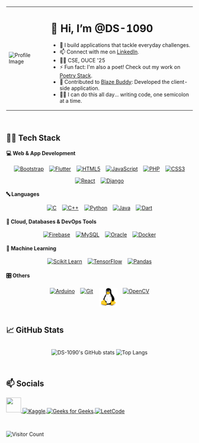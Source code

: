 <table border="0" cellpadding="0" cellspacing="0">
  <tr>
    <td style="padding-right: 20px; border=0; "><img src="https://github.com/user-attachments/assets/3793c4d6-16b2-4c4e-b8c4-18aff339c614" width="400" height="400" alt="Profile Image"></td>
    <td>
      <h1>👋 Hi, I’m @DS-1090</h1>
      <ul>
      <li>👀 I build applications that tackle everyday challenges.</li>
      <li>📫 Connect with me on <a href="https://www.linkedin.com/in/divya-s-74379b223" target="_blank">LinkedIn</a>.</li>
      <li>👩‍🎓 CSE, OUCE '25</li>
      <li>⚡ Fun fact: I'm also a poet! Check out my work on <a href="https://divyayennam5544.wixsite.com/reflexions/my-blog" target="_blank">Poetry Stack</a>.</li>
      <li>🤝 Contributed to <a href="https://github.com/Project-be25/mini_project" target="_blank" >Blaze Buddy</a>: Developed the client-side application.</li>
      <li>🦸‍♀️ I can do this all day... writing code, one semicolon at a time.</li>
      </ul>
    </td>
  </tr>
</table>


<br/>

## 👩‍💻 Tech Stack

#### 💻 Web & App Development
<div style="display: flex; gap: 15px; flex-wrap: wrap; justify-content: center;">
  <a href="https://getbootstrap.com" target="_blank" title="Bootstrap">
    <img src="https://user-images.githubusercontent.com/25181517/183898054-b3d693d4-dafb-4808-a509-bab54cf5de34.png" alt="Bootstrap" width="50" height="50" />
  </a>
  <a href="https://flutter.dev" target="_blank" title="Flutter">
    <img src="https://www.vectorlogo.zone/logos/flutterio/flutterio-icon.svg" alt="Flutter" width="50" height="50" />
  </a>
  <a href="https://www.w3.org/html/" target="_blank" title="HTML5">
    <img src="https://user-images.githubusercontent.com/25181517/192158954-f88b5814-d510-4564-b285-dff7d6400dad.png" alt="HTML5" width="50" height="50" />
  </a>
  <a href="https://developer.mozilla.org/en-US/docs/Web/JavaScript" target="_blank" title="JavaScript">
    <img src="https://user-images.githubusercontent.com/25181517/117447155-6a868a00-af3d-11eb-9cfe-245df15c9f3f.png" alt="JavaScript" width="50" height="50" />
  </a>
  <a href="https://www.php.net" target="_blank" title="PHP">
    <img src="https://user-images.githubusercontent.com/25181517/183570228-6a040b9f-3ddf-47a2-a201-743121dac664.png" alt="PHP" width="50" height="50" />
  </a>
  <a href="https://www.w3schools.com/css/" target="_blank" title="CSS3">
    <img src="https://user-images.githubusercontent.com/25181517/183898674-75a4a1b1-f960-4ea9-abcb-637170a00a75.png" alt="CSS3" width="50" height="50" />
  </a>
  <a href="https://reactjs.org/" target="_blank" title="React">
    <img src="https://user-images.githubusercontent.com/25181517/183897015-94a058a6-b86e-4e42-a37f-bf92061753e5.png" alt="React" width="50" height="50" />
  </a>
  <a href="https://www.djangoproject.com/" target="_blank" title="Django">
    <img src="https://github.com/marwin1991/profile-technology-icons/assets/62091613/9bf5650b-e534-4eae-8a26-8379d076f3b4" alt="Django" width="50" height="50" />
  </a>
</div>



#### 🔤 Languages
<div style="display: flex; gap: 15px; flex-wrap: wrap; justify-content: center;">
  <a href="https://www.cprogramming.com/" target="_blank" title="C">
    <img src="https://user-images.githubusercontent.com/25181517/192106070-46255bcf-65e6-4c6b-a296-bf8d0d8fb2a7.png" alt="C" width="50" height="50" />
  </a>
  <a href="https://www.w3schools.com/cpp/" target="_blank" title="C++">
    <img src="https://user-images.githubusercontent.com/25181517/192106073-90fffafe-3562-4ff9-a37e-c77a2da0ff58.png" alt="C++" width="50" height="50" />
  </a>
  <a href="https://www.python.org" target="_blank" title="Python">
    <img src="https://user-images.githubusercontent.com/25181517/183423507-c056a6f9-1ba8-4312-a350-19bcbc5a8697.png" alt="Python" width="50" height="50" />
  </a>
  <a href="https://www.java.com" target="_blank" title="Java">
    <img src="https://user-images.githubusercontent.com/25181517/117201156-9a724800-adec-11eb-9a9d-3cd0f67da4bc.png" alt="Java" width="50" height="50" />
  </a>
  <a href="https://dart.dev/" target="_blank" title="Dart">
    <img src="https://user-images.githubusercontent.com/25181517/186150304-1568ffdf-4c62-4bdc-9cf1-8d8efcea7c5b.png" alt="Dart" width="50" height="50" />
  </a>
</div>



#### 📁 Cloud, Databases & DevOps Tools
<div style="display: flex; gap: 15px; flex-wrap: wrap; justify-content: center;">
  <a href="https://firebase.google.com/" target="_blank" title="Firebase">
    <img src="https://user-images.githubusercontent.com/25181517/189716855-2c69ca7a-5149-4647-936d-780610911353.png" alt="Firebase" width="50" height="50" />
  </a>
  <a href="https://www.mysql.com/" target="_blank" title="MySQL">
    <img src="https://user-images.githubusercontent.com/25181517/183896128-ec99105a-ec1a-4d85-b08b-1aa1620b2046.png" alt="MySQL" width="50" height="50" />
  </a>
  <a href="https://www.oracle.com/" target="_blank" title="Oracle">
    <img src="https://user-images.githubusercontent.com/25181517/117208736-bdedc080-adf5-11eb-912f-61c7d43705f6.png" alt="Oracle" width="50" height="50" />
  </a>
  <a href="https://hub.docker.com/" target="_blank" title="Docker">
    <img src="https://user-images.githubusercontent.com/25181517/117207330-263ba280-adf4-11eb-9b97-0ac5b40bc3be.png" alt="Docker" width="50" height="50" />
  </a>
</div>



#### 🤖 Machine Learning
<div style="display: flex; gap: 15px; flex-wrap: wrap; justify-content: center;">
  <a href="https://scikit-learn.org/" target="_blank" title="Scikit Learn">
    <img src="https://upload.wikimedia.org/wikipedia/commons/0/05/Scikit_learn_logo_small.svg" alt="Scikit Learn" width="50" height="50" />
  </a>
  <a href="https://www.tensorflow.org" target="_blank" title="TensorFlow">
    <img src="https://user-images.githubusercontent.com/25181517/223639822-2a01e63a-a7f9-4a39-8930-61431541bc06.png" alt="TensorFlow" width="50" height="50" />
  </a>
  <a href="https://pandas.pydata.org/" target="_blank" title="Pandas">
    <img src="https://github.com/marwin1991/profile-technology-icons/assets/76012086/24b02d77-2f28-43c7-b5d6-e15e3395851b" alt="Pandas" width="50" height="50" />
  </a>
</div>



#### 🎛️ Others
<div style="display: flex; gap: 15px; flex-wrap: wrap; justify-content: center;">
  <a href="https://www.arduino.cc/" target="_blank" title="Arduino">
    <img src="https://cdn.worldvectorlogo.com/logos/arduino-1.svg" alt="Arduino" width="50" height="50" />
  </a>
  <a href="https://git-scm.com/" target="_blank" title="Git">
    <img src="https://www.vectorlogo.zone/logos/git-scm/git-scm-icon.svg" alt="Git" width="50" height="50" />
  </a>
  <a href="https://www.linux.org/" target="_blank" title="Linux">
    <img src="https://raw.githubusercontent.com/devicons/devicon/master/icons/linux/linux-original.svg" alt="Linux" width="50" height="50" />
  </a>
  <a href="https://opencv.org/" target="_blank" title="OpenCV">
    <img src="https://www.vectorlogo.zone/logos/opencv/opencv-icon.svg" alt="OpenCV" width="50" height="50" />
  </a></div>
<br/>

## 📈 GitHub Stats
<div style="display: flex; justify-content: space-between;">
  <p>


![DS-1090's GitHub stats](https://github-readme-stats.vercel.app/api?username=DS-1090&show_icons=true&theme=radical)  ![Top Langs](https://github-readme-stats.vercel.app/api/top-langs/?username=DS-1090&layout=compact&theme=radical)  </p>
</div>
<br/>

## 📫 Socials
<p align="left">
  <a href="https://hub.docker.com/repositories/ds1090" target="_blank">
    <img src="https://www.docker.com/wp-content/uploads/2023/05/symbol_blue-docker-logo.png" width="40" height="40"/>
  </a>
  <a href="https://www.kaggle.com/div456" target="_blank">
    <img align="center" src="https://raw.githubusercontent.com/rahuldkjain/github-profile-readme-generator/master/src/images/icons/Social/kaggle.svg" alt="Kaggle" height="30" width="40" />
  </a>
  <a href="https://www.geeksforgeeks.org/user/divs123/" target="_blank">
    <img align="center" src="https://raw.githubusercontent.com/rahuldkjain/github-profile-readme-generator/master/src/images/icons/Social/geeks-for-geeks.svg" alt="Geeks for Geeks" height="30" width="40" />
  </a>
<a href="https://leetcode.com/u/user8973Le/" target="_blank">
  <img align="center" src="https://github.com/user-attachments/assets/e4e26195-9139-4c7f-bba5-fb7d1f40f9ed" alt="LeetCode" height="30" width="40" />
</a>

  
</p>

<br/>


![Visitor Count](https://profile-counter.glitch.me/DS-1090/count.svg)
